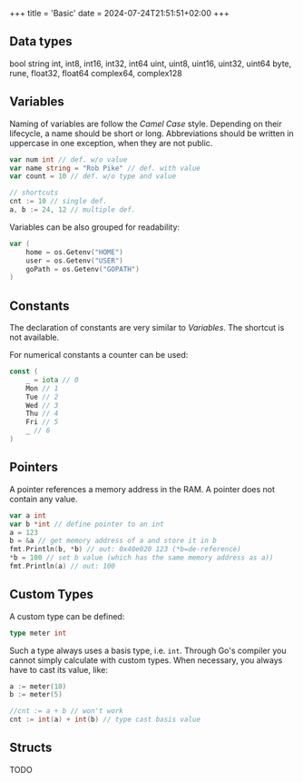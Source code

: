 +++
title = 'Basic'
date = 2024-07-24T21:51:51+02:00
+++

## Data types

bool
string
int, int8, int16, int32, int64
uint, uint8, uint16, uint32, uint64
byte, rune, float32, float64
complex64, complex128

## Variables

Naming of variables are follow the *Camel Case* style. Depending on their lifecycle, a name should be short or long. Abbreviations should be written in uppercase in one exception, when they are not public.

```go
var num int // def. w/o value
var name string = "Rob Pike" // def. with value
var count = 10 // def. w/o type and value

// shortcuts
cnt := 10 // single def.
a, b := 24, 12 // multiple def.
```

Variables can be also grouped for readability:

```go
var (
    home = os.Getenv("HOME")
    user = os.Getenv("USER")
    goPath = os.Getenv("GOPATH")
)
```

## Constants

The declaration of constants are very similar to *Variables*. The shortcut is not available.

For numerical constants a counter can be used:

```go
const (
    _ = iota // 0
    Mon // 1
    Tue // 2
    Wed // 3
    Thu // 4
    Fri // 5
    _ // 6
)
```

## Pointers

A pointer references a memory address in the RAM. A pointer does not contain any value.

```go
var a int
var b *int // define pointer to an int
a = 123
b = &a // get memory address of a and store it in b
fmt.Println(b, *b) // out: 0x40e020 123 (*b=de-reference)
*b = 100 // set b value (which has the same memory address as a))
fmt.Println(a) // out: 100 
```

## Custom Types

A custom type can be defined:

```go
type meter int
```

Such a type always uses a basis type, i.e. `int`. Through Go's compiler you cannot simply calculate with custom types. When necessary, you always have to cast its value, like:

```go
a := meter(10)
b := meter(5)

//cnt := a + b // won't work
cnt := int(a) + int(b) // type cast basis value
```

## Structs

TODO
